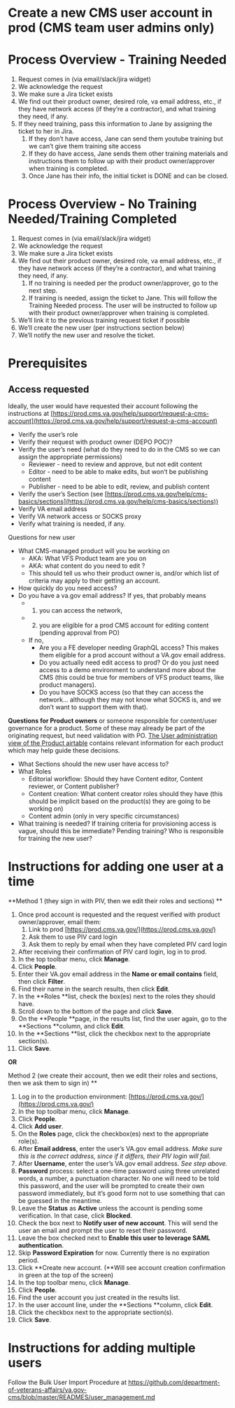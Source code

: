 # Create a new CMS user account in prod (CMS team user admins only)


# Process Overview - Training Needed



1. Request comes in (via email/slack/jira widget)
2. We acknowledge the request
3. We make sure a Jira ticket exists
4. We find out their product owner, desired role, va email address, etc., if they have network access (if they’re a contractor), and what training they need, if any.
5. If they need training, pass this information to Jane by assigning the ticket to her in Jira.
    1. If they don’t have access, Jane can send them youtube training but we can’t give them training site access
    2. If they do have access, Jane sends them other training materials and instructions them to follow up with their product owner/approver when training is completed.
    3. Once Jane has their info, the initial ticket is DONE and can be closed.


# Process Overview - No Training Needed/Training Completed



1. Request comes in (via email/slack/jira widget)
2. We acknowledge the request
3. We make sure a Jira ticket exists
4. We find out their product owner, desired role, va email address, etc., if they have network access (if they’re a contractor), and what training they need, if any.
    1. If no training is needed per the product owner/approver, go to the next step.
    2. If training is needed, assign the ticket to Jane. This will follow the Training Needed process. The user will be instructed to follow up with their product owner/approver when training is completed.
5. We’ll link it to the previous training request ticket if possible
6. We’ll create the new user (per instructions section below) 
7. We’ll notify the new user and resolve the ticket.


# Prerequisites


## Access requested

Ideally, the user would have requested their account following the instructions at [https://prod.cms.va.gov/help/support/request-a-cms-account](https://prod.cms.va.gov/help/support/request-a-cms-account)



*   Verify the user’s role
*   Verify their request with product owner (DEPO POC)?
*   Verify the user’s need (what do they need to do in the CMS so we can assign the appropriate permissions)
    *   Reviewer - need to review and approve, but not edit content
    *   Editor - need to be able to make edits, but won’t be publishing content
    *   Publisher - need to be able to edit, review, and publish content 
*   Verify the user’s Section (see [https://prod.cms.va.gov/help/cms-basics/sections](https://prod.cms.va.gov/help/cms-basics/sections))
*   Verify VA email address
*   Verify VA network access or SOCKS proxy
*   Verify what training is needed, if any.

Questions for new user



*   What CMS-managed product will you be working on
    *   AKA: What VFS Product team are you on 
    *   AKA: what content do you need to edit ?
    *   This should tell us who their product owner is, and/or which list of criteria may apply to their getting an account. 
*   How quickly do you need access?
*   Do you have a va.gov email address? If yes, that probably means 
    *   1) you can access the network, 
    *   2) you are eligible for a prod CMS account for editing content (pending approval from PO)
    *   If no, 
        *   Are you a FE developer needing GraphQL access? This makes them eligible for a prod account without a VA.gov email address.  
        *   Do you actually need edit access to prod? Or do you just need access to a demo environment to understand more about the CMS (this could be true for members of VFS product teams, like product managers). 
        *   Do you have SOCKS access (so that they can access the network… although they may not know what SOCKS is, and we don’t want to support them with that). 

	

**Questions for Product owners** or someone responsible for content/user governance for a product. Some of these may already be part of the originating request, but need validation with PO. [The User administration view of the Product airtable](https://airtable.com/tblFDPzooEhiRdJZb/viwOAzxpLOz2hgOj8?blocks=hide ) contains relevant information for each product which may help guide these decisions. 



*   What Sections should the new user have access to? 
*   What Roles
    *   Editorial workflow: Should they have Content editor, Content reviewer, or Content publisher? 
    *   Content creation: What content creator roles should they have (this should be implicit based on the product(s) they are going to be working on)
    *   Content admin (only in very specific circumstances)
*   What training is needed? If training criteria for provisioning access is vague, should this be immediate? Pending training? Who is responsible for training the new user?


# Instructions for adding one user at a time

**Method 1 (they sign in with PIV, then we edit their roles and sections) **



1. Once prod account is requested and the request verified with product owner/approver, email them:
    1. Link to prod [https://prod.cms.va.gov/](https://prod.cms.va.gov/)
    2. Ask them to use PIV card login
    3. Ask them to reply by email when they have completed PIV card login
2. After receiving their confirmation of PIV card login, log in to prod.
3. In the top toolbar menu, click **Manage**.
4. Click **People**.
5. Enter their VA.gov email address in the **Name or email contains** field, then click **Filter**.
6. Find their name in the search results, then click **Edit**.
7. In the **Roles **list, check the box(es) next to the roles they should have.
8. Scroll down to the bottom of the page and click **Save**.
9. On the **People **page, in the results list, find the user again, go to the **Sections **column, and click **Edit**.
10. In the **Sections **list, click the checkbox next to the appropriate section(s).
11. Click **Save**.

**OR**

Method 2 (we create their account, then we edit their roles and sections, then we ask them to sign in) **



1. Log in to the production environment: [https://prod.cms.va.gov/](https://prod.cms.va.gov/)
2. In the top toolbar menu, click **Manage**.
2. Click **People**.
4. Click **Add user**.
5. On the **Roles** page, click the checkbox(es) next to the appropriate role(s).
6. After **Email address**, enter the user’s VA.gov email address. _Make sure this is the correct address, since if it differs, their PIV login will fail._
7. After **Username**, enter the user’s VA.gov email address. _See step above._
8. **Password** process: select a one-time password using three unrelated words, a number, a punctuation character. No one will need to be told this password, and the user will be prompted to create their own password immediately, but it’s good form not to use something that can be guessed in the meantime. 
9. Leave the **Status** as **Active** unless the account is pending some verification. In that case, click **Blocked**.
10. Check the box next to **Notify user of new account**. This will send the user an email and prompt the user to reset their password.
11. Leave the box checked next to **Enable this user to leverage SAML authentication**.
12. Skip **Password Expiration** for now. Currently there is no expiration period.
13. Click **Create new account. (**Will see account creation confirmation in green at the top of the screen)
14. In the top toolbar menu, click **Manage**.
15. Click **People**.
16. Find the user account you just created in the results list.
17. In the user account line, under the **Sections **column, click **Edit**.
18. Click the checkbox next to the appropriate section(s).
19. Click **Save**.


# Instructions for adding multiple users

Follow the Bulk User Import Procedure at https://github.com/department-of-veterans-affairs/va.gov-cms/blob/master/READMES/user_management.md

